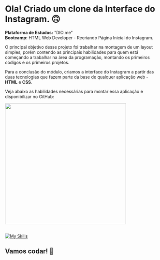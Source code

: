 # Ola! Criado um clone da Interface do Instagram. 🙃

<strong>Plataforma de Estudos:</strong> "DIO.me"<br>
<strong>Bootcamp:</strong> HTML Web Developer - Recriando Página Inicial do Instagram.

O principal objetivo desse projeto foi trabalhar na montagem de um layout simples, porém contendo as principais habilidades para quem está começando a trabalhar na área da programação, montando os primeiros códigos e os primeiros projetos.

Para a conclusão do módulo, criamos a interface do Instagram a partir das duas tecnologias que fazem parte da base de qualquer aplicação web - <strong>HTML</strong> e <strong>CSS</strong>.

Veja abaixo as habilidades necessárias para montar essa aplicação e disponibilizar no GitHub: </br>

<div align="left">
<img src="https://user-images.githubusercontent.com/25811685/177084470-6c16f7f5-b5ba-4b79-85f5-561fe3f43a7a.png" width="400px" />
</div></br>

[![My Skills](https://skillicons.dev/icons?i=html,css,git)](https://skillicons.dev)

## Vamos codar! 🚀
